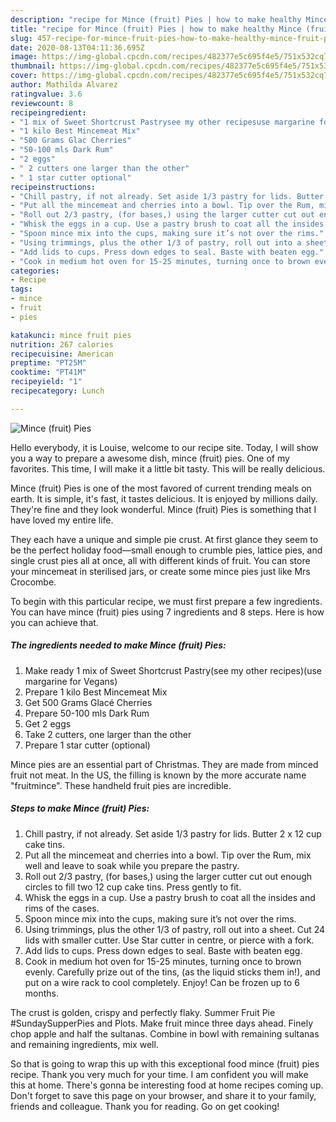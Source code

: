 ```yaml
---
description: "recipe for Mince (fruit) Pies | how to make healthy Mince (fruit) Pies"
title: "recipe for Mince (fruit) Pies | how to make healthy Mince (fruit) Pies"
slug: 457-recipe-for-mince-fruit-pies-how-to-make-healthy-mince-fruit-pies
date: 2020-08-13T04:11:36.695Z
image: https://img-global.cpcdn.com/recipes/482377e5c695f4e5/751x532cq70/mince-fruit-pies-recipe-main-photo.jpg
thumbnail: https://img-global.cpcdn.com/recipes/482377e5c695f4e5/751x532cq70/mince-fruit-pies-recipe-main-photo.jpg
cover: https://img-global.cpcdn.com/recipes/482377e5c695f4e5/751x532cq70/mince-fruit-pies-recipe-main-photo.jpg
author: Mathilda Alvarez
ratingvalue: 3.6
reviewcount: 8
recipeingredient:
- "1 mix of Sweet Shortcrust Pastrysee my other recipesuse margarine for Vegans"
- "1 kilo Best Mincemeat Mix"
- "500 Grams Glac Cherries"
- "50-100 mls Dark Rum"
- "2 eggs"
- " 2 cutters one larger than the other"
- " 1 star cutter optional"
recipeinstructions:
- "Chill pastry, if not already. Set aside 1/3 pastry for lids. Butter 2 x 12 cup cake tins."
- "Put all the mincemeat and cherries into a bowl. Tip over the Rum, mix well and leave to soak while you prepare the pastry."
- "Roll out 2/3 pastry, (for bases,) using the larger cutter cut out enough circles to fill two 12 cup cake tins. Press gently to fit."
- "Whisk the eggs in a cup. Use a pastry brush to coat all the insides and rims of the cases."
- "Spoon mince mix into the cups, making sure it’s not over the rims."
- "Using trimmings, plus the other 1/3 of pastry, roll out into a sheet. Cut 24 lids with smaller cutter. Use Star cutter in centre, or pierce with a fork."
- "Add lids to cups. Press down edges to seal. Baste with beaten egg."
- "Cook in medium hot oven for 15-25 minutes, turning once to brown evenly. Carefully prize out of the tins, (as the liquid sticks them in!), and put on a wire rack to cool completely. Enjoy! Can be frozen up to 6 months."
categories:
- Recipe
tags:
- mince
- fruit
- pies

katakunci: mince fruit pies 
nutrition: 267 calories
recipecuisine: American
preptime: "PT25M"
cooktime: "PT41M"
recipeyield: "1"
recipecategory: Lunch

---
```



![Mince (fruit) Pies](https://img-global.cpcdn.com/recipes/482377e5c695f4e5/751x532cq70/mince-fruit-pies-recipe-main-photo.jpg)

Hello everybody, it is Louise, welcome to our recipe site. Today, I will show you a way to prepare a awesome dish, mince (fruit) pies. One of my favorites. This time, I will make it a little bit tasty. This will be really delicious.

Mince (fruit) Pies is one of the most favored of current trending meals on earth. It is simple, it's fast, it tastes delicious. It is enjoyed by millions daily. They're fine and they look wonderful. Mince (fruit) Pies is something that I have loved my entire life.

They each have a unique and simple pie crust. At first glance they seem to be the perfect holiday food—small enough to crumble pies, lattice pies, and single crust pies all at once, all with different kinds of fruit. You can store your mincemeat in sterilised jars, or create some mince pies just like Mrs Crocombe.


To begin with this particular recipe, we must first prepare a few ingredients. You can have mince (fruit) pies using 7 ingredients and 8 steps. Here is how you can achieve that.

<!--inarticleads1-->

##### The ingredients needed to make Mince (fruit) Pies:

1. Make ready 1 mix of Sweet Shortcrust Pastry(see my other recipes)(use margarine for Vegans)
1. Prepare 1 kilo Best Mincemeat Mix
1. Get 500 Grams Glacé Cherries
1. Prepare 50-100 mls Dark Rum
1. Get 2 eggs
1. Take  2 cutters, one larger than the other
1. Prepare  1 star cutter (optional)


Mince pies are an essential part of Christmas. They are made from minced fruit not meat. In the US, the filling is known by the more accurate name &#34;fruitmince&#34;. These handheld fruit pies are incredible. 

<!--inarticleads2-->

##### Steps to make Mince (fruit) Pies:

1. Chill pastry, if not already. Set aside 1/3 pastry for lids. Butter 2 x 12 cup cake tins.
1. Put all the mincemeat and cherries into a bowl. Tip over the Rum, mix well and leave to soak while you prepare the pastry.
1. Roll out 2/3 pastry, (for bases,) using the larger cutter cut out enough circles to fill two 12 cup cake tins. Press gently to fit.
1. Whisk the eggs in a cup. Use a pastry brush to coat all the insides and rims of the cases.
1. Spoon mince mix into the cups, making sure it’s not over the rims.
1. Using trimmings, plus the other 1/3 of pastry, roll out into a sheet. Cut 24 lids with smaller cutter. Use Star cutter in centre, or pierce with a fork.
1. Add lids to cups. Press down edges to seal. Baste with beaten egg.
1. Cook in medium hot oven for 15-25 minutes, turning once to brown evenly. Carefully prize out of the tins, (as the liquid sticks them in!), and put on a wire rack to cool completely. Enjoy! Can be frozen up to 6 months.


The crust is golden, crispy and perfectly flaky. Summer Fruit Pie #SundaySupperPies and Plots. Make fruit mince three days ahead. Finely chop apple and half the sultanas. Combine in bowl with remaining sultanas and remaining ingredients, mix well. 

So that is going to wrap this up with this exceptional food mince (fruit) pies recipe. Thank you very much for your time. I am confident you will make this at home. There's gonna be interesting food at home recipes coming up. Don't forget to save this page on your browser, and share it to your family, friends and colleague. Thank you for reading. Go on get cooking!
